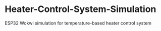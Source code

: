 # Heater-Control-System-Simulation
ESP32 Wokwi simulation for temperature-based heater control system
